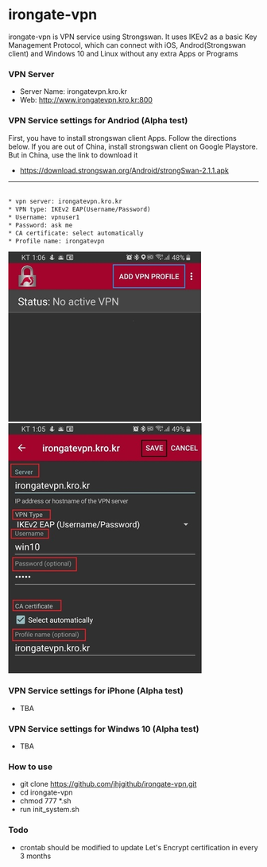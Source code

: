 **irongate-vpn**
=============================
irongate-vpn is VPN service using Strongswan. It uses IKEv2 as a basic Key Management Protocol, which can connect with iOS, Androd(Strongswan client) and Windows 10 and Linux without any extra Apps or Programs

### VPN Server
* Server Name: irongatevpn.kro.kr
* Web: http://www.irongatevpn.kro.kr:800

### VPN Service settings for Andriod (Alpha test)
First, you have to install strongswan client Apps. Follow the directions below.
If you are out of China, install strongswan client on Google Playstore.
But in China, use the link to download it  
* https://download.strongswan.org/Android/strongSwan-2.1.1.apk  

----------------------------
<pre><code>
* vpn server: irongatevpn.kro.kr
* VPN type: IKEv2 EAP(Username/Password)
* Username: vpnuser1
* Password: ask me 
* CA certificate: select automatically
* Profile name: irongatevpn
</code></pre>

![Alt text](3.add_profile.jpg?raw=true "Add Profile")
![Alt text](4.server_setup.jpg?raw=true "Setup server")

### VPN Service settings for iPhone (Alpha test)
* TBA

### VPN Service settings for Windws 10 (Alpha test)
* TBA

### How to use
* git clone https://github.com/jhjgithub/irongate-vpn.git
* cd irongate-vpn
* chmod 777 *.sh
* run init_system.sh

### Todo
* crontab should be modified to update Let's Encrypt certification in every 3 months



